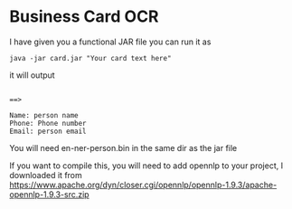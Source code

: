 # Business Card OCR

I have given you a functional JAR file you can run it as

```java -jar card.jar "Your card text here" ```

it will output 
``` 

==>

Name: person name
Phone: Phone number
Email: person email

```

You will need en-ner-person.bin in the same dir as the jar file

If you want to compile this, you will need to add opennlp to your project, I downloaded it from
https://www.apache.org/dyn/closer.cgi/opennlp/opennlp-1.9.3/apache-opennlp-1.9.3-src.zip
